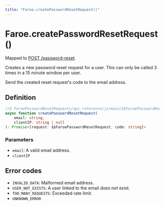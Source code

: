 ```yaml
---
title: "Faroe.createPasswordResetRequest()"
---
```


# Faroe.createPasswordResetRequest()

Mapped to [POST /password-reset](/api-reference/rest/endpoints/post_password-reset).

Creates a new password reset request for a user. This can only be called 3 times in a 15 minute window per user.

Send the created reset request's code to the email address.

## Definition

```ts
//$ FaroePasswordResetRequest=/api-reference/js/main/$$FaroePasswordResetRequest
async function createPasswordResetRequest(
    email: string,
    clientIP: string | null
): Promise<[request: $$FaroePasswordResetRequest, code: string]>
```

### Parameters

- `email`: A valid email address.
- `clientIP`

## Error codes

- `INVALID_DATA`: Malformed email address.
- `USER_NOT_EXISTS`: A user linked to the email does not exist.
- `TOO_MANY_REQUESTS`: Exceeded rate limit.
- `UNKNOWN_ERROR`

